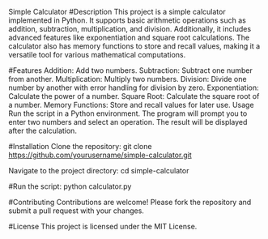 Simple Calculator
#Description
This project is a simple calculator implemented in Python. It supports basic arithmetic operations such as addition, subtraction, multiplication, and division. Additionally, it includes advanced features like exponentiation and square root calculations. The calculator also has memory functions to store and recall values, making it a versatile tool for various mathematical computations.

#Features
Addition: Add two numbers.
Subtraction: Subtract one number from another.
Multiplication: Multiply two numbers.
Division: Divide one number by another with error handling for division by zero.
Exponentiation: Calculate the power of a number.
Square Root: Calculate the square root of a number.
Memory Functions: Store and recall values for later use.
Usage
Run the script in a Python environment. The program will prompt you to enter two numbers and select an operation. The result will be displayed after the calculation.

#Installation
Clone the repository:
git clone https://github.com/yourusername/simple-calculator.git

Navigate to the project directory:
cd simple-calculator

#Run the script:
python calculator.py

#Contributing
Contributions are welcome! Please fork the repository and submit a pull request with your changes.

#License
This project is licensed under the MIT License.
